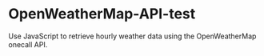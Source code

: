 # OpenWeatherMap-API-test
Use JavaScript to retrieve hourly weather data using the OpenWeatherMap onecall API. 
